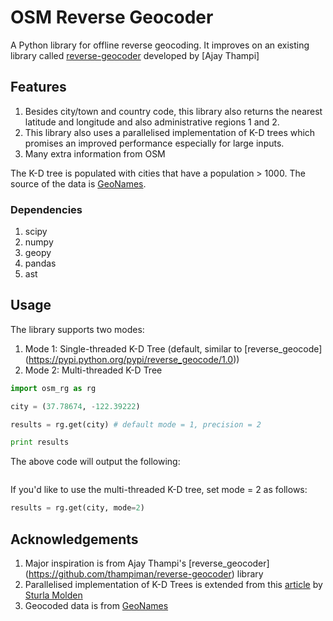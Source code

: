 OSM Reverse Geocoder
=================
A Python library for offline reverse geocoding. It improves on an existing library called [reverse-geocoder](https://github.com/thampiman/reverse-geocoder) developed by [Ajay Thampi]

## Features
1. Besides city/town and country code, this library also returns the nearest latitude and longitude and also administrative regions 1 and 2.
2. This library also uses a parallelised implementation of K-D trees which promises an improved performance especially for large inputs.
3. Many extra information from OSM

The K-D tree is populated with cities that have a population > 1000. The source of the data is [GeoNames](http://download.geonames.org/export/dump/).

### Dependencies
1. scipy
2. numpy
3. geopy
4. pandas
5. ast

## Usage
The library supports two modes:

1. Mode 1: Single-threaded K-D Tree (default, similar to [reverse_geocode] (https://pypi.python.org/pypi/reverse_geocode/1.0))
2. Mode 2: Multi-threaded K-D Tree

```python
import osm_rg as rg

city = (37.78674, -122.39222)

results = rg.get(city) # default mode = 1, precision = 2

print results
```

The above code will output the following:
```

```

If you'd like to use the multi-threaded K-D tree, set mode = 2 as follows:
```python
results = rg.get(city, mode=2)
```

## Acknowledgements
1. Major inspiration is from Ajay Thampi's [reverse_geocoder] (https://github.com/thampiman/reverse-geocoder) library
2. Parallelised implementation of K-D Trees is extended from this [article](http://folk.uio.no/sturlamo/python/multiprocessing-tutorial.pdf) by [Sturla Molden](https://github.com/sturlamolden)
3. Geocoded data is from [GeoNames](http://download.geonames.org/export/dump/)
